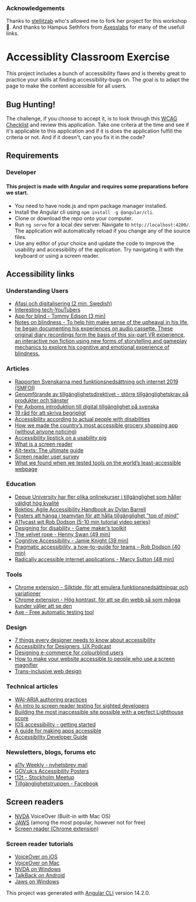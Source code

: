 ### Acknowledgements

Thanks to [stellitzab](https://github.com/stellitzab) who's allowed me to fork her project for this workshop 🙌. And thanks to Hampus Sethfors from [Axesslabs](https://axesslab.com) for many of the usefull links.

# Accessiblity Classroom Exercise

This project includes a bunch of accessibility flaws and is thereby great to practice your skills at finding accessibility-bugs on. The goal is to adapt the page to make the content accessible for all users.

## Bug Hunting!

The challenge, if you choose to accept it, is to look through this [WCAG Checklist](https://www.digitala11y.com/wcag-checklist/) and review this application. Take one critera at the time and see if it's applicable to this application and if it is does the application fulfill the criteria or not. And if it doesn't, can you fix it in the code?

## Requirements

### Developer

#### This project is made with Angular and requires some preparations before we start.

- You need to have node.js and npm package manager installed.
- Install the Angular cli using `npm install -g @angular/cli`.
- Clone or download the repo onto your computer.
- Run `ng serve` for a local dev server. Navigate to `http://localhost:4200/`. The application will automatically reload if you change any of the source files.
- Use any editor of your choice and update the code to improve the usability and accessibility of the application. Try navigating it with the keyboard or using a screen reader.

## Accessibility links

### Understanding Users

- [Afasi och digitalisering (2 min, Swedish)](https://vimeo.com/321437308)
- [Interesting tech-YouTubers](https://axesslab.com/tech-youtubers/)
- [App for blind - Tommy Edison (3 min)](https://www.youtube.com/watch?v=NeB0BH8rAc8&t=7s&ab_channel=TheTommyEdisonExperience)
- [Notes on blindness - To help him make sense of the upheaval in his life, he began documenting his experiences on audio cassette. These original diary recordings form the basis of this six-part VR experience, an interactive non fiction using new forms of storytelling and gameplay mechanics to explore his cognitive and emotional experience of blindness.](https://www.youtube.com/watch?v=tb5DwAZIQZw&ab_channel=InceptionVR)

### Articles

- [Rapporten Svenskarna med funktionsnedsättning och internet 2019 (SMFOI)](https://www.pts.se/sv/dokument/pm2/2020/rapporten-svenskarna-med-funktionsnedsattning-och-internet-2019-smfoi/)
- [Genomförande av tillgänglighetsdirektivet - större tillgänglighetskrav på produkter och tjänster](https://www.riksdagen.se/sv/dokument-och-lagar/dokument/betankande/genomforande-av-tillganglighetsdirektivet_HA01SoU10/)
- [Per Axboms introduktion till digital tillgänglighet på svenska](https://digitill.se/)
- [19 råd för att skriva begripligt](https://begripligtext.se/19-raden/)
- [Accessibility according to actual people with disabilities](https://axesslab.com/accessibility-according-to-pwd/)
- [How we made the country’s most accessible grocery shopping app (without anyone noticing)](https://justin.stach.uk/how_we_built_the_most_accessible_grocery_app)
- [Accessibility lipstick on a usability pig](https://webaim.org/blog/accessibility-lipstick-on-a-usability-pig/)
- [What is a screen reader](https://axesslab.com/what-is-a-screen-reader/)
- [Alt-texts: The ultimate guide](https://axesslab.com/alt-texts/)
- [Screen reader user survey](https://webaim.org/projects/screenreadersurvey8/)
- [What we found when we tested tools on the world’s least-accessible webpage](https://accessibility.blog.gov.uk/2017/02/24/what-we-found-when-we-tested-tools-on-the-worlds-least-accessible-webpage/)

### Education

- [Deque University har fler olika onlinekurser i tillgänglighet som håller väldigt hög kvalité](https://dequeuniversity.com/)
- [Boktips: Agile Accessibility Handbook av Dylan Barrell](https://accessibility.deque.com/agile-accessibility-handbook)
- [Posters att hänga i teamytan för att hålla tillgänglighet ”top of mind”](https://github.com/UKHomeOffice/posters/tree/master/accessibility/dos-donts/posters_se)
- [A11ycast wit Rob Dodson (5-10 min tutorial video series) ](https://www.youtube.com/playlist?list=PLNYkxOF6rcICWx0C9LVWWVqvHlYJyqw7g)
- [Designing for disability - Game maker’s toolkit](https://www.youtube.com/watch?v=4NGe4dzlukc&ab_channel=GameMaker%27sToolkit)
- [The velvet rope - Henny Swan (49 min)](https://www.youtube.com/watch?v=rZExvZEjvtk&ab_channel=northernux)
- [Cognitive Accessibility - Jamie Knight (39 min)](https://www.youtube.com/watch?v=XBzXBY9G2u4&ab_channel=AccessibilityLondon)
- [Pragmatic accessibility, a how-to-guide for teams – Rob Dodson (40 min)](https://www.youtube.com/watch?v=A5XzoDT37iM&ab_channel=GoogleforDevelopers)
- [Radically accessible internet applications - Marcy Sutton (48 min)](https://www.youtube.com/watch?v=WTQAI9TzBx0&ab_channel=beyondtellerrand)

### Tools

- [Chrome extension - Silktide, för att emulera funktionsnedsättningar och variationer](https://chromewebstore.google.com/detail/silktide-website-accessib/okcpiimdfkpkjcbihbmhppldhiebhhaf?pli=1)
- [Chrome extension - Hög kontrast, för att se din webb så som många kunder väljer att se den](https://chromewebstore.google.com/detail/high-contrast/djcfdncoelnlbldjfhinnjlhdjlikmph?hl=en)
- [Axe - Free automatic testing tool](https://www.deque.com/axe/)

### Design

- [7 things every designer needs to know about accessibility](https://medium.com/salesforce-ux/7-things-every-designer-needs-to-know-about-accessibility-64f105f0881b)
- [Accessibility for Designers, UX Podcast](https://uxpodcast.com/196-accessibility-for-designers/)
- [Designing e-commerce for colourblind users](https://uxplanet.org/designing-ecommerce-for-colourblind-users-1ffd648c9f91)
- [How to make your website accessible to people who use a screen magnifier](https://dev.to/_bigblind/how-to-make-your-website-accessible-to-people-who-use-a-screen-magnifier)
- [Trans-inclusive web design](https://alistapart.com/article/trans-inclusive-design/)

### Technical articles

- [WAI-ARIA authoring practices](https://www.w3.org/WAI/ARIA/apg/#read_me_first)
- [An intro to screen reader testing for sighted developers](https://uncaughtreferenceerror.com/a-crash-course-to-screenreaders-for-sighted-developers/)
- [Building the most inaccessible site possible with a perfect Lighthouse score](https://www.matuzo.at/blog/building-the-most-inaccessible-site-possible-with-a-perfect-lighthouse-score/)
- [IOS accessibility - getting started](https://www.kodeco.com/6827616-ios-accessibility-getting-started)
- [A guide for making apps accessible](https://appt.org/en)
- [Accessibility Developer Guide](https://www.accessibility-developer-guide.com/)

### Newsletters, blogs, forums etc

- [a11y Weekly - nyhetsbrev mail](https://a11yweekly.com/)
- [GOV.uk:s Accessibility Posters](https://accessibility.blog.gov.uk/2016/09/02/dos-and-donts-on-designing-for-accessibility/)
- [t12t - Stockholm Meetup](https://www.meetup.com/t12t-Stockholm/)
- [Tillgänglighetstruppen - Facebook](https://www.facebook.com/groups/1084090414947249/)

## Screen readers

- [NVDA](https://www.nvaccess.org/download/) VoiceOver (Built-in with Mac OS)
- [JAWS](https://www.freedomscientific.com/products/software/jaws/) (among the most popular, however not for free)
- [Screen reader (Chrome extension)](https://chrome.google.com/webstore/detail/screen-reader/kgejglhpjiefppelpmljglcjbhoiplfn)

### Screen reader tutorials

- [VoiceOver on iOS](https://www.youtube.com/watch?v=bCHpdjvxBws&ab_channel=ChromeforDevelopers)
- [VoiceOver on Mac](https://www.youtube.com/watch?v=5R-6WvAihms&ab_channel=ChromeforDevelopers)
- [NVDA on Windows](https://www.youtube.com/watch?v=Jao3s_CwdRU&ab_channel=ChromeforDevelopers)
- [TalkBack on Android](https://www.youtube.com/watch?v=0Zpzl4EKCco&ab_channel=ChromeforDevelopers)
- [Jaws on Windows](https://www.youtube.com/watch?v=cJV3_rGtSxA&ab_channel=AXSChat)

This project was generated with [Angular CLI](https://github.com/angular/angular-cli) version 14.2.0.
